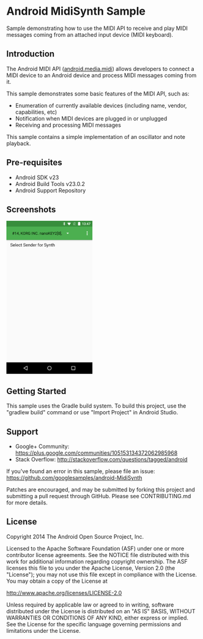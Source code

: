 
Android MidiSynth Sample
===================================

Sample demonstrating how to use the MIDI API to receive and play MIDI messages coming from an
attached input device (MIDI keyboard).

Introduction
------------

The Android MIDI API ([android.media.midi][1]) allows developers to connect a MIDI device to
an Android device and process MIDI messages coming from it.

This sample demonstrates some basic features of the MIDI API, such as:

- Enumeration of currently available devices (including name, vendor, capabilities, etc)
- Notification when MIDI devices are plugged in or unplugged
- Receiving and processing MIDI messages

This sample contains a simple implementation of an oscillator and note playback.

[1]: https://developer.android.com/reference/android/media/midi/package-summary.html

Pre-requisites
--------------

- Android SDK v23
- Android Build Tools v23.0.2
- Android Support Repository

Screenshots
-------------

<img src="screenshots/1-main.png" height="400" alt="Screenshot"/> 

Getting Started
---------------

This sample uses the Gradle build system. To build this project, use the
"gradlew build" command or use "Import Project" in Android Studio.

Support
-------

- Google+ Community: https://plus.google.com/communities/105153134372062985968
- Stack Overflow: http://stackoverflow.com/questions/tagged/android

If you've found an error in this sample, please file an issue:
https://github.com/googlesamples/android-MidiSynth

Patches are encouraged, and may be submitted by forking this project and
submitting a pull request through GitHub. Please see CONTRIBUTING.md for more details.

License
-------

Copyright 2014 The Android Open Source Project, Inc.

Licensed to the Apache Software Foundation (ASF) under one or more contributor
license agreements.  See the NOTICE file distributed with this work for
additional information regarding copyright ownership.  The ASF licenses this
file to you under the Apache License, Version 2.0 (the "License"); you may not
use this file except in compliance with the License.  You may obtain a copy of
the License at

http://www.apache.org/licenses/LICENSE-2.0

Unless required by applicable law or agreed to in writing, software
distributed under the License is distributed on an "AS IS" BASIS, WITHOUT
WARRANTIES OR CONDITIONS OF ANY KIND, either express or implied.  See the
License for the specific language governing permissions and limitations under
the License.
